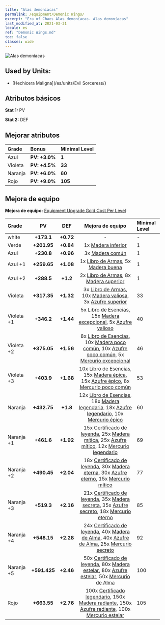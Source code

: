 ```yaml
---
title: "Alas demoníacas"
permalink: /equipment/Demonic Wings/
excerpt: "Era of Chaos Alas demoníacas. Alas demoníacas"
last_modified_at: 2021-03-31
locale: es
ref: "Demonic Wings.md"
toc: false
classes: wide
---
```


  ![Alas demoníacas](/images/e/e_7092.png)

## Used by Units:

* [Hechicera Maligna](/es/units/Evil Sorceress/) 


## Atributos básicos
 **Stat 1:** PV

 **Stat 2:** DEF

## Mejorar atributos

  |     Grade    |   Bonus | Minimal Level | 
  |:-------------|:--------|:--------------| 
  | Azul | **PV: +3.0%** | **1** | 
  | Violeta | **PV: +4.5%** | **33** | 
  | Naranja | **PV: +6.0%** | **60** | 
  | Rojo | **PV: +9.0%** | **105** | 


## Mejora de equipo
 **Mejora de equipo:** [Equipment Upgrade Gold Cost Per Level](/equipment/EquipmentUpgradeCostPerLevel/) 

  |          Grade      | PV | DEF | Mejora de equipo | Minimal Level |
  |:--------------------|:---------:|:---------:|:----------------:|:--------------|
  | white | **+173.1** | **+0.72** | - | - |
  | Verde | **+201.95** | **+0.84** | 1x [Madera inferior](/es/Items/mat_1/) | 1 |
  | Azul | **+230.8** | **+0.96** | 3x [Madera común](/es/Items/mat_7/) | 1 |
  | Azul +1 | **+259.65** | **+1.08** | 1x [Libro de Armas](/es/Items/mat_18/), 5x [Madera buena](/es/Items/mat_13/) | 1 |
  | Azul +2 | **+288.5** | **+1.2** | 2x [Libro de Armas](/es/Items/mat_25/), 8x [Madera superior](/es/Items/mat_20/) | 1 |
  | Violeta | **+317.35** | **+1.32** | 3x [Libro de Armas](/es/Items/mat_32/), 10x [Madera valiosa](/es/Items/mat_27/), 3x [Azufre superior](/es/Items/mat_22/) | 33 |
  | Violeta +1 | **+346.2** | **+1.44** | 5x [Libro de Esencias](/es/Items/mat_39/), 15x [Madera excepcional](/es/Items/mat_34/), 5x [Azufre valioso](/es/Items/mat_29/) | 40 |
  | Violeta +2 | **+375.05** | **+1.56** | 8x [Libro de Esencias](/es/Items/mat_46/), 10x [Madera poco común](/es/Items/mat_41/), 10x [Azufre poco común](/es/Items/mat_43/), 5x [Mercurio excepcional](/es/Items/mat_35/) | 46 |
  | Violeta +3 | **+403.9** | **+1.68** | 10x [Libro de Esencias](/es/Items/mat_53/), 15x [Madera épica](/es/Items/mat_48/), 15x [Azufre épico](/es/Items/mat_50/), 8x [Mercurio poco común](/es/Items/mat_42/) | 53 |
  | Naranja | **+432.75** | **+1.8** | 12x [Libro de Esencias](/es/Items/mat_60/), 18x [Madera legendaria](/es/Items/mat_55/), 18x [Azufre legendario](/es/Items/mat_57/), 10x [Mercurio épico](/es/Items/mat_49/) | 60 |
  | Naranja +1 | **+461.6** | **+1.92** | 15x [Certificado de leyenda](/es/Items/mat_67/), 25x [Madera mítica](/es/Items/mat_62/), 25x [Azufre mítico](/es/Items/mat_64/), 12x [Mercurio legendario](/es/Items/mat_56/) | 69 |
  | Naranja +2 | **+490.45** | **+2.04** | 18x [Certificado de leyenda](/es/Items/mat_74/), 30x [Madera eterna](/es/Items/mat_69/), 30x [Azufre eterno](/es/Items/mat_71/), 15x [Mercurio mítico](/es/Items/mat_63/) | 77 |
  | Naranja +3 | **+519.3** | **+2.16** | 21x [Certificado de leyenda](/es/Items/mat_81/), 35x [Madera secreta](/es/Items/mat_76/), 35x [Azufre secreto](/es/Items/mat_78/), 18x [Mercurio eterno](/es/Items/mat_70/) | 85 |
  | Naranja +4 | **+548.15** | **+2.28** | 24x [Certificado de leyenda](/es/Items/mat_88/), 40x [Madera de Alma](/es/Items/mat_83/), 40x [Azufre de Alma](/es/Items/mat_85/), 25x [Mercurio secreto](/es/Items/mat_77/) | 92 |
  | Naranja +5 | **+591.425** | **+2.46** | 50x [Certificado de leyenda](/es/Items/mat_95/), 80x [Madera estelar](/es/Items/mat_90/), 80x [Azufre estelar](/es/Items/mat_92/), 50x [Mercurio de Alma](/es/Items/mat_84/) | 100 |
  | Rojo | **+663.55** | **+2.76** | 100x [Certificado legendario](/es/Items/mat_102/), 150x [Madera radiante](/es/Items/mat_97/), 150x [Azufre radiante](/es/Items/mat_99/), 100x [Mercurio estelar](/es/Items/mat_91/) | 105 |


